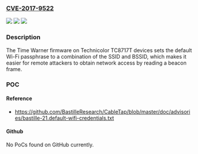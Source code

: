 ### [CVE-2017-9522](https://cve.mitre.org/cgi-bin/cvename.cgi?name=CVE-2017-9522)
![](https://img.shields.io/static/v1?label=Product&message=n%2Fa&color=blue)
![](https://img.shields.io/static/v1?label=Version&message=n%2Fa&color=blue)
![](https://img.shields.io/static/v1?label=Vulnerability&message=n%2Fa&color=brighgreen)

### Description

The Time Warner firmware on Technicolor TC8717T devices sets the default Wi-Fi passphrase to a combination of the SSID and BSSID, which makes it easier for remote attackers to obtain network access by reading a beacon frame.

### POC

#### Reference
- https://github.com/BastilleResearch/CableTap/blob/master/doc/advisories/bastille-21.default-wifi-credentials.txt

#### Github
No PoCs found on GitHub currently.

